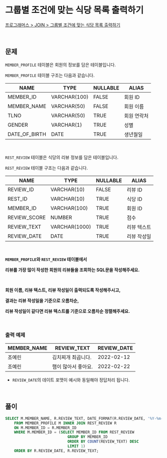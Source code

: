 # 그룹별 조건에 맞는 식당 목록 출력하기

[프로그래머스 > JOIN > 그룹별 조건에 맞는 식당 목록 출력하기](https://school.programmers.co.kr/learn/courses/30/lessons/131124)

<br/>

## 문제

`MEMBER_PROFILE` 테이블은 회원의 정보를 담은 테이블입니다.

`MEMBER_PROFILE` 테이블 구조는 다음과 같습니다.

| NAME          | TYPE         | NULLABLE | ALIAS      |
| ------------- | ------------ | -------- | ---------- |
| MEMBER_ID     | VARCHAR(100) | FALSE    | 회원 ID    |
| MEMBER_NAME   | VARCHAR(50)  | FALSE    | 회원 이름   |
| TLNO          | VARCHAR(50)  | TRUE     | 회원 연락처 |
| GENDER        | VARCHAR(1)   | TRUE     | 성별       |
| DATE_OF_BIRTH | DATE         | TRUE     | 생년월일    |

<br/>

`REST_REVIEW` 테이블은 식당의 리뷰 정보를 담은 테이블입니다.

`REST_REVIEW` 테이블 구조는 다음과 같습니다.

| NAME         | TYPE          | NULLABLE | ALIAS      |
| ------------ | ------------- | -------- | ---------- |
| REVIEW_ID    | VARCHAR(10)   | FALSE    | 리뷰 ID    |
| REST_ID      | VARCHAR(10)   | TRUE     | 식당 ID    |
| MEMBER_ID    | VARCHAR(100)  | TRUE     | 회원 ID    |
| REVIEW_SCORE | NUMBER        | TRUE     | 점수       |
| REVIEW_TEXT  | VARCHAR(1000) | TRUE     | 리뷰 텍스트 |
| REVIEW_DATE  | DATE          | TRUE     | 리뷰 작성일 |

<br/>

**`MEMBER_PROFILE`와 `REST_REVIEW` 테이블에서**

**리뷰를 가장 많이 작성한 회원의 리뷰들을 조회하는 SQL문을 작성해주세요.**

<br/>

**회원 이름, 리뷰 텍스트, 리뷰 작성일이 출력되도록 작성해주시고,**

**결과는 리뷰 작성일을 기준으로 오름차순,**

**리뷰 작성일이 같다면 리뷰 텍스트를 기준으로 오름차순 정렬해주세요.**

<br/>

### 출력 예제

| MEMBER_NAME | REVIEW_TEXT       | REVIEW_DATE |
| ----------- | ----------------- | ----------- |
| 조예린      | 김치찌개 최곱니다.  | 2022-02-12  |
| 조예린      | 햄이 많아서 좋아요. | 2022-02-22  |

- `REVIEW_DATE`의 데이트 포맷이 예시와 동일해야 정답처리 됩니다.
<br/>

## 풀이

```SQL
SELECT M.MEMBER_NAME, R.REVIEW_TEXT, DATE_FORMAT(R.REVIEW_DATE, '%Y-%m-%d') AS "REVIEW_DATE"
    FROM MEMBER_PROFILE M INNER JOIN REST_REVIEW R
    ON M.MEMBER_ID = R.MEMBER_ID
    WHERE M.MEMBER_ID = (SELECT MEMBER_ID FROM REST_REVIEW
                            GROUP BY MEMBER_ID
                            ORDER BY COUNT(REVIEW_TEXT) DESC
                            LIMIT 1)
    ORDER BY R.REVIEW_DATE, R.REVIEW_TEXT;
```
